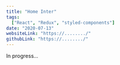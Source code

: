 ```yaml
---
title: "Home Inter"
tags:
  ["React", "Redux", "styled-components"]
date: "2020-07-13"
websiteLink: "https://......../"
githubLink: "https://......../"
---
```


In progress...